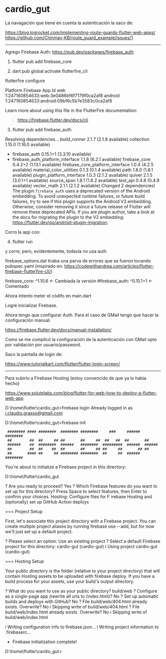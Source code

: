 # cardio_gut

La navagación que tiene en cuenta la autenticación la saco de:

https://blog.logrocket.com/implementing-route-guards-flutter-web-apps/
https://github.com/Chinmay-KB/route_guard_example/issues/1

--------------------------------------
Agrego Firebase Auth: https://pub.dev/packages/firebase_auth

1) flutter pub add firebase_core

2) dart pub global activate flutterfire_cli

flutterfire configure

Platform  Firebase App Id
web       1:247160854633:web:3e0486bf6f7179f0ca2af8
android   1:247160854633:android:09b16c5b7e3583c0ca2af8

Learn more about using this file in the FlutterFire documentation:
> https://firebase.flutter.dev/docs/cli

3) flutter pub add firebase_auth

Resolving dependencies...
build_runner 2.1.7 (2.1.8 available)
collection 1.15.0 (1.16.0 available)
+ firebase_auth 0.15.1+1 (3.3.10 available)
+ firebase_auth_platform_interface 1.1.8 (6.2.1 available)
  firebase_core 0.4.2+2 (1.13.1 available)
  firebase_core_platform_interface 1.0.4 (4.2.5 available)
  material_color_utilities 0.1.3 (0.1.4 available)
  path 1.8.0 (1.8.1 available)
  plugin_platform_interface 1.0.3 (2.1.2 available)
  quiver 2.1.5 (3.0.1+1 available)
  source_span 1.8.1 (1.8.2 available)
  test_api 0.4.8 (0.4.9 available)
  vector_math 2.1.1 (2.1.2 available)
  Changed 2 dependencies!
  The plugin `firebase_auth` uses a deprecated version of the Android embedding.
  To avoid unexpected runtime failures, or future build failures, try to see if this plugin supports the Android V2 embedding. Otherwise, consider removing it since a
  future release of Flutter will remove these deprecated APIs.
  If you are plugin author, take a look at the docs for migrating the plugin to the V2 embedding: https://flutter.dev/go/android-plugin-migration.

Corro la app con:

4) flutter run

y corre, pero, evidentemente, todavía no usa auth

firebase_options.dat tiraba una parva de errores que se fueron tocando pubspec.yaml
(inspirado en: https://codewithandrea.com/articles/flutter-firebase-flutterfire-cli/)

firebase_core: ^1.10.6 <- Cambiada la versión
#firebase_auth: ^0.15.1+1 <- Comentado

Ahora intento meter el códifo en main.dart

Logré inicializar Firebase.

Ahora tengo que configurar Auth. Para el caso de GMail tengo que hacer la 
configuración manual: 

https://firebase.flutter.dev/docs/manual-installation/

Como se me complicó la configuración de la autenticación con GMail opto por validación por
usuario/password.

Saco la pantalla de login de:

https://www.tutorialkart.com/flutter/flutter-login-screen/

--------------------------------
Para subirlo a Firebase Hosting (estoy convencido de que ya lo había hecho)

https://www.solutelabs.com/blog/flutter-for-web-how-to-deploy-a-flutter-web-app

D:\home\flutter\cardio_gut>firebase login
Already logged in as j.claudio.grasso@gmail.com

D:\home\flutter\cardio_gut>firebase init

     ######## #### ########  ######## ########     ###     ######  ########
     ##        ##  ##     ## ##       ##     ##  ##   ##  ##       ##
     ######    ##  ########  ######   ########  #########  ######  ######
     ##        ##  ##    ##  ##       ##     ## ##     ##       ## ##
     ##       #### ##     ## ######## ########  ##     ##  ######  ########

You're about to initialize a Firebase project in this directory:

D:\home\flutter\cardio_gut

? Are you ready to proceed? Yes
? Which Firebase features do you want to set up for this directory? Press Space to select features, then Enter to confirm your choices. Hosting: Configure files for F
irebase Hosting and (optionally) set up GitHub Action deploys

=== Project Setup

First, let's associate this project directory with a Firebase project.
You can create multiple project aliases by running firebase use --add,
but for now we'll just set up a default project.

? Please select an option: Use an existing project
? Select a default Firebase project for this directory: cardio-gut (cardio-gut)
i  Using project cardio-gut (cardio-gut)

=== Hosting Setup

Your public directory is the folder (relative to your project directory) that
will contain Hosting assets to be uploaded with firebase deploy. If you
have a build process for your assets, use your build's output directory.

? What do you want to use as your public directory? build/web
? Configure as a single-page app (rewrite all urls to /index.html)? No
? Set up automatic builds and deploys with GitHub? No
? File build/web/404.html already exists. Overwrite? No
i  Skipping write of build/web/404.html
? File build/web/index.html already exists. Overwrite? No
i  Skipping write of build/web/index.html

i  Writing configuration info to firebase.json...
i  Writing project information to .firebaserc...

+  Firebase initialization complete!

D:\home\flutter\cardio_gut>







